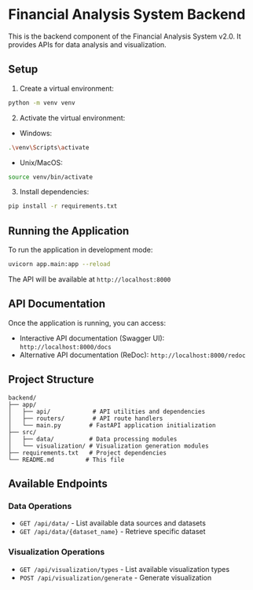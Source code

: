 # Financial Analysis System Backend

This is the backend component of the Financial Analysis System v2.0. It provides APIs for data analysis and visualization.

## Setup

1. Create a virtual environment:
```bash
python -m venv venv
```

2. Activate the virtual environment:
- Windows:
```bash
.\venv\Scripts\activate
```
- Unix/MacOS:
```bash
source venv/bin/activate
```

3. Install dependencies:
```bash
pip install -r requirements.txt
```

## Running the Application

To run the application in development mode:

```bash
uvicorn app.main:app --reload
```

The API will be available at `http://localhost:8000`

## API Documentation

Once the application is running, you can access:
- Interactive API documentation (Swagger UI): `http://localhost:8000/docs`
- Alternative API documentation (ReDoc): `http://localhost:8000/redoc`

## Project Structure

```
backend/
├── app/
│   ├── api/            # API utilities and dependencies
│   ├── routers/        # API route handlers
│   └── main.py        # FastAPI application initialization
├── src/
│   ├── data/          # Data processing modules
│   └── visualization/ # Visualization generation modules
├── requirements.txt   # Project dependencies
└── README.md         # This file
```

## Available Endpoints

### Data Operations
- `GET /api/data/` - List available data sources and datasets
- `GET /api/data/{dataset_name}` - Retrieve specific dataset

### Visualization Operations
- `GET /api/visualization/types` - List available visualization types
- `POST /api/visualization/generate` - Generate visualization 